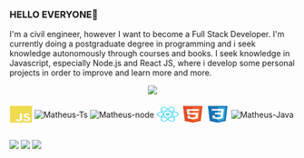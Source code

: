 ###

<div>
<h3>HELLO EVERYONE👋</h3>
 <p>I'm a civil engineer, however I want to become a Full Stack Developer. I'm currently doing a postgraduate degree in programming and i seek knowledge autonomously through courses and books. I seek knowledge in Javascript, especially Node.js and React JS, where i develop some personal projects in order to improve and learn more and more.</p>
</div>

<div align="center">
 <img height="140em" src="https://github-readme-stats.vercel.app/api/top-langs/?username=mattmascarenhas&layout=compact&langs_count=7&theme=dracula"/>
</div>


<div style="display: inline_block"><br>
  <img align="center" alt="Matheus-Js" height="30" width="40" src="https://raw.githubusercontent.com/devicons/devicon/master/icons/javascript/javascript-plain.svg">
   <img align="center" alt="Matheus-Ts" height="30" width="40" src="https://www.tutorialsteacher.com/Content/images/home/typescript.svg">
    <img align="center" alt="Matheus-node" height="30" width="40" src="https://png.pngitem.com/pimgs/s/168-1680234_nodejs-logo-svg-hd-png-download.png">
  <img align="center" alt="Matheus-React" height="30" width="40" src="https://raw.githubusercontent.com/devicons/devicon/master/icons/react/react-original.svg">
  <img align="center" alt="Matheus-HTML" height="30" width="40" src="https://raw.githubusercontent.com/devicons/devicon/master/icons/html5/html5-original.svg">
  <img align="center" alt="Matheus-CSS" height="30" width="40" src="https://raw.githubusercontent.com/devicons/devicon/master/icons/css3/css3-original.svg">
 <img align="center" alt="Matheus-Java" height="30" width="40" src="https://www.svgrepo.com/show/184143/java.svg">


 
</div>
  
  ##
 
<div> 
  <a href="https://instagram.com/mattmascarenhas" target="_blank"><img src="https://img.shields.io/badge/-Instagram-%23E4405F?style=for-the-badge&logo=instagram&logoColor=white" target="_blank"></a>
  <a href = "mailto:mattmascarenhas7@gmail.com"><img src="https://img.shields.io/badge/-Gmail-%23333?style=for-the-badge&logo=gmail&logoColor=white" target="_blank"></a>
  <a href="https://www.linkedin.com/in/mattmascarenhas" target="_blank"><img src="https://img.shields.io/badge/-LinkedIn-%230077B5?style=for-the-badge&logo=linkedin&logoColor=white" target="_blank"></a> 
 
</div>

<!--
**mattmascarenhas/mattmascarenhas** is a ✨ _special_ ✨ repository because its `README.md` (this file) appears on your GitHub profile.

Here are some ideas to get you started:

- 🔭 I’m currently working on ...
- 🌱 I’m currently learning ...
- 👯 I’m looking to collaborate on ...
- 🤔 I’m looking for help with ...
- 💬 Ask me about ...
- 📫 How to reach me: ...
- 😄 Pronouns: ...
- ⚡ Fun fact: ...
-->

